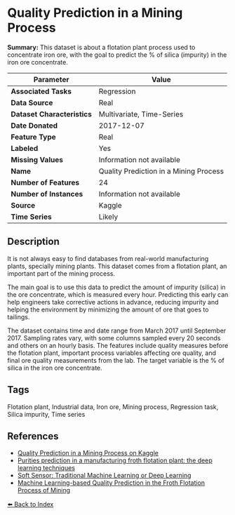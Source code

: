 # Quality Prediction in a Mining Process

**Summary:** This dataset is about a flotation plant process used to concentrate iron ore, with the goal to predict the % of silica (impurity) in the iron ore concentrate.

| Parameter | Value |
| --- | --- |
| **Associated Tasks** | Regression |
| **Data Source** | Real |
| **Dataset Characteristics** | Multivariate, Time-Series |
| **Date Donated** | 2017-12-07 |
| **Feature Type** | Real |
| **Labeled** | Yes |
| **Missing Values** | Information not available |
| **Name** | Quality Prediction in a Mining Process |
| **Number of Features** | 24 |
| **Number of Instances** | Information not available |
| **Source** | Kaggle |
| **Time Series** | Likely |

## Description

It is not always easy to find databases from real-world manufacturing plants, specially mining plants. This dataset comes from a flotation plant, an important part of the mining process.

The main goal is to use this data to predict the amount of impurity (silica) in the ore concentrate, which is measured every hour. Predicting this early can help engineers take corrective actions in advance, reducing impurity and helping the environment by minimizing the amount of ore that goes to tailings.

The dataset contains time and date range from March 2017 until September 2017. Sampling rates vary, with some columns sampled every 20 seconds and others on an hourly basis. The features include quality measures before the flotation plant, important process variables affecting ore quality, and final ore quality measurements from the lab. The target variable is the % of silica in the iron ore concentrate.

## Tags

Flotation plant, Industrial data, Iron ore, Mining process, Regression task, Silica impurity, Time series

## References

- [Quality Prediction in a Mining Process on Kaggle](https://www.kaggle.com/edumagalhaes/quality-prediction-in-a-mining-process)
- [Purities prediction in a manufacturing froth flotation plant: the deep learning techniques](https://link.springer.com/article/10.1007/s00521-020-04773-2)
- [Soft Sensor: Traditional Machine Learning or Deep Learning](https://www.researchgate.net/publication/329260095_Soft_Sensor_Traditional_Machine_Learning_or_Deep_Learning)
- [Machine Learning-based Quality Prediction in the Froth Flotation Process of Mining](https://www.diva-portal.org/smash/get/diva2:1386720/FULLTEXT01.pdf)

[⬅️ Back to Index](../README.md)
